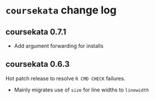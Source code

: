 # `coursekata` change log

## coursekata 0.7.1

- Add argument forwarding for installs

## coursekata 0.6.3

Hot patch release to resolve `R CMD CHECK` failures.

- Mainly migrates use of `size` for line widths to `linewidth`
